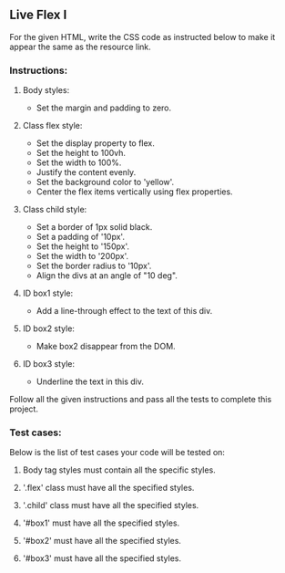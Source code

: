 ## Live Flex I

For the given HTML, write the CSS code as instructed below to make it appear the same as the resource link.

### Instructions:

1. Body styles:
    - Set the margin and padding to zero.

2. Class flex style:
    - Set the display property to flex.
    - Set the height to 100vh.
    - Set the width to 100%.
    - Justify the content evenly.
    - Set the background color to 'yellow'.
    - Center the flex items vertically using flex properties.

3. Class child style:
    - Set a border of 1px solid black.
    - Set a padding of '10px'.
    - Set the height to '150px'.
    - Set the width to '200px'.
    - Set the border radius to '10px'.
    - Align the divs at an angle of "10 deg".

4. ID box1 style:
    - Add a line-through effect to the text of this div.

5. ID box2 style:
    - Make box2 disappear from the DOM.

6. ID box3 style:
    - Underline the text in this div.

Follow all the given instructions and pass all the tests to complete this project.

### Test cases:

Below is the list of test cases your code will be tested on:

1. Body tag styles must contain all the specific styles.

2. '.flex' class must have all the specified styles.
3. '.child' class must have all the  specified styles.
4. '#box1' must have all the specified styles.
5. '#box2' must have all the specified styles.
6. '#box3' must have all the specified styles.